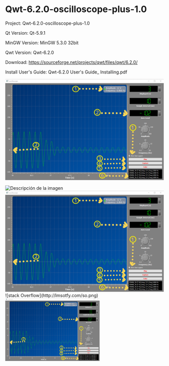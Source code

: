 # Qwt-6.2.0-oscilloscope-plus-1.0
Project: 
Qwt-6.2.0-oscilloscope-plus-1.0

Qt Version:
Qt-5.9.1

MinGW Version:
MinGW 5.3.0 32bit


Qwt Version:
Qwt-6.2.0

Download:
https://sourceforge.net/projects/qwt/files/qwt/6.2.0/

Install User's Guide:
Qwt-6.2.0 User's Guide_ Installing.pdf

![Descripción de la imagen](https://github.com/ArielRiveraC/Qwt-6.2.0-oscilloscope-plus1.0/blob/37f0b4a83351299eb36d6129dac17b17f7b3a288/image1.png)

<img src="URL_DE_LA_IMAGEN" alt="Descripción de la imagen" width="600" />

<img src="https://github.com/ArielRiveraC/Qwt-6.2.0-oscilloscope-plus1.0/blob/b9bc36060212ede40ea62f888e664fd3c6c8947e/image1.png" alt="Descripción de la imagen" width="1200" />
![stack Overflow](http://lmsotfy.com/so.png)

<img src="https://github.com/ArielRiveraC/Qwt-6.2.0-oscilloscope-plus1.0/blob/b9bc36060212ede40ea62f888e664fd3c6c8947e/image1.png" alt="Texto alternativo" width="300" height="200">
